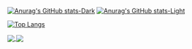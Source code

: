 

[![Anurag's GitHub stats-Dark](https://github-readme-stats.vercel.app/api?username=Ashish-jukaria&show_icons=true&theme=dark#gh-dark-mode-only)](https://github.com/anuraghazra/github-readme-stats#gh-dark-mode-only)
[![Anurag's GitHub stats-Light](https://github-readme-stats.vercel.app/api?username=Ashish-jukaria&show_icons=true&theme=default#gh-light-mode-only)](https://github.com/anuraghazra/github-readme-stats#gh-light-mode-only)



[![Top Langs](https://github-readme-stats.vercel.app/api/top-langs/?username=Ashish-jukaria&hide_progress=true)](https://github.com/anuraghazra/github-readme-stats)



<a href="https://github.com/anuraghazra/github-readme-stats">
  <img align="center" src="https://github-readme-stats.vercel.app/api/pin/?username=anuraghazra&repo=github-readme-stats" />
</a>
<a href="https://github.com/anuraghazra/convoychat">
  <img align="center" src="https://github-readme-stats.vercel.app/api/pin/?username=anuraghazra&repo=convoychat" />
</a>
